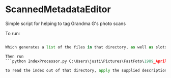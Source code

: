 # ScannedMetadataEditor
Simple script for helping to tag Grandma G's photo scans


To run:
```python GenerateIndex.py C:\Users\justi\Pictures\FastFoto\1989_April

Which generates a list of the files in that directory, as well as slots for description and date taken

Then run 
```python IndexProcessor.py C:\Users\justi\Pictures\FastFoto\1989_April

to read the index out of that directory, apply the supplied description and date taken, and then rename and "delete" the old files
